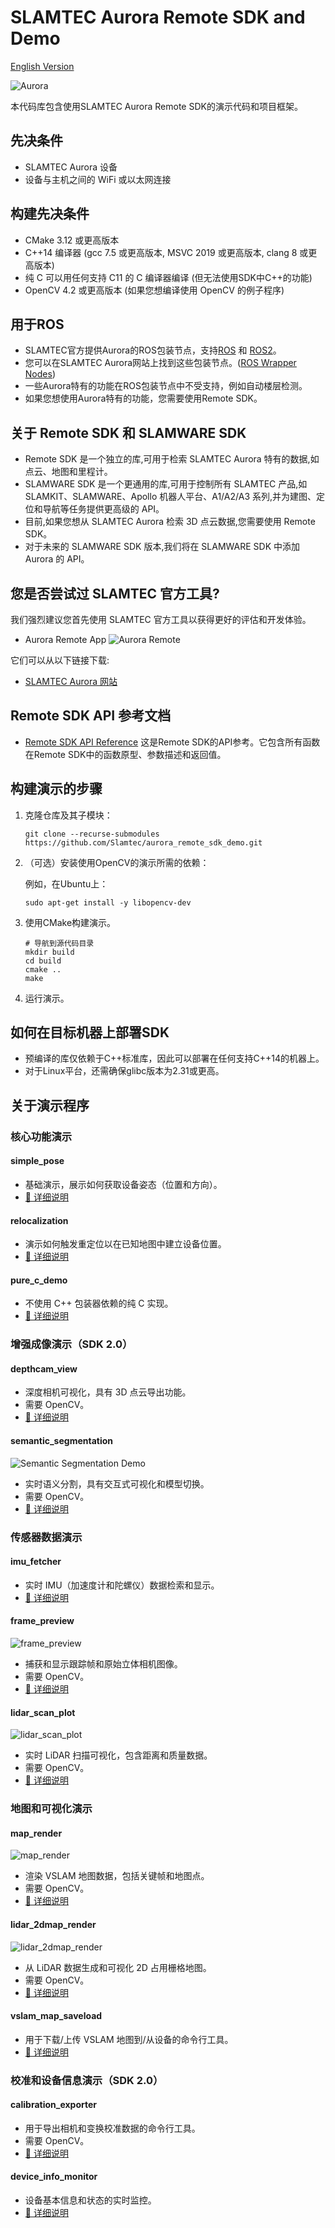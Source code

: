 # SLAMTEC Aurora Remote SDK and Demo

[English Version](README.md)

![Aurora](res/aurora.device.png)

本代码库包含使用SLAMTEC Aurora Remote SDK的演示代码和项目框架。

## 先决条件
- SLAMTEC Aurora 设备
- 设备与主机之间的 WiFi 或以太网连接

## 构建先决条件
- CMake 3.12 或更高版本
- C++14 编译器 (gcc 7.5 或更高版本, MSVC 2019 或更高版本, clang 8 或更高版本)
- 纯 C 可以用任何支持 C11 的 C 编译器编译 (但无法使用SDK中C++的功能)
- OpenCV 4.2 或更高版本 (如果您想编译使用 OpenCV 的例子程序)


## 用于ROS
- SLAMTEC官方提供Aurora的ROS包装节点，支持[ROS](https://github.com/Slamtec/aurora_ros) 和 [ROS2](https://github.com/Slamtec/aurora_ros/tree/ros2)。
- 您可以在SLAMTEC Aurora网站上找到这些包装节点。([ROS Wrapper Nodes](https://developer.slamtec.com/docs/slamware/aurora_ros2_sdk/))
- 一些Aurora特有的功能在ROS包装节点中不受支持，例如自动楼层检测。
- 如果您想使用Aurora特有的功能，您需要使用Remote SDK。

## 关于 Remote SDK 和 SLAMWARE SDK
- Remote SDK 是一个独立的库,可用于检索 SLAMTEC Aurora 特有的数据,如点云、地图和里程计。
- SLAMWARE SDK 是一个更通用的库,可用于控制所有 SLAMTEC 产品,如 SLAMKIT、SLAMWARE、Apollo 机器人平台、A1/A2/A3 系列,并为建图、定位和导航等任务提供更高级的 API。
- 目前,如果您想从 SLAMTEC Aurora 检索 3D 点云数据,您需要使用 Remote SDK。
- 对于未来的 SLAMWARE SDK 版本,我们将在 SLAMWARE SDK 中添加 Aurora 的 API。

## 您是否尝试过 SLAMTEC 官方工具?
我们强烈建议您首先使用 SLAMTEC 官方工具以获得更好的评估和开发体验。
- Aurora Remote App
![Aurora Remote](res/aurora.remote.png)

它们可以从以下链接下载:
- [SLAMTEC Aurora 网站](https://www.slamtec.com/cn/Aurora) 

## Remote SDK API 参考文档
- [Remote SDK API Reference](doc/html/index.html)
这是Remote SDK的API参考。它包含所有函数在Remote SDK中的函数原型、参数描述和返回值。


## 构建演示的步骤
1. 克隆仓库及其子模块：
    ```
    git clone --recurse-submodules https://github.com/Slamtec/aurora_remote_sdk_demo.git
   
2. （可选）安装使用OpenCV的演示所需的依赖：
  
   例如，在Ubuntu上：
   ```
   sudo apt-get install -y libopencv-dev
   ```

3. 使用CMake构建演示。

    ```
    # 导航到源代码目录
    mkdir build
    cd build
    cmake ..
    make
    ```
4. 运行演示。


## 如何在目标机器上部署SDK
- 预编译的库仅依赖于C++标准库，因此可以部署在任何支持C++14的机器上。
- 对于Linux平台，还需确保glibc版本为2.31或更高。

## 关于演示程序

### 核心功能演示

#### simple_pose
- 基础演示，展示如何获取设备姿态（位置和方向）。
- [📖 详细说明](demo/simple_pose/README.zh-CN.md)

#### relocalization  
- 演示如何触发重定位以在已知地图中建立设备位置。
- [📖 详细说明](demo/relocalization/README.zh-CN.md)

#### pure_c_demo
- 不使用 C++ 包装器依赖的纯 C 实现。
- [📖 详细说明](demo/pure_c_demo/README.zh-CN.md)


### 增强成像演示（SDK 2.0）

#### depthcam_view
- 深度相机可视化，具有 3D 点云导出功能。
- 需要 OpenCV。
- [📖 详细说明](demo/depthcam_view/README.zh-CN.md)

#### semantic_segmentation
![Semantic Segmentation Demo](res/demo_sematic_seg.gif)
- 实时语义分割，具有交互式可视化和模型切换。
- 需要 OpenCV。
- [📖 详细说明](demo/semantic_segmentation/README.zh-CN.md)


### 传感器数据演示

#### imu_fetcher
- 实时 IMU（加速度计和陀螺仪）数据检索和显示。
- [📖 详细说明](demo/imu_fetcher/README.zh-CN.md)

#### frame_preview
![frame_preview](res/demo_tracking_prev_full.png)
- 捕获和显示跟踪帧和原始立体相机图像。
- 需要 OpenCV。
- [📖 详细说明](demo/frame_preview/README.zh-CN.md)

#### lidar_scan_plot
![lidar_scan_plot](res/demo.lidar.scan.rendering.gif)  
- 实时 LiDAR 扫描可视化，包含距离和质量数据。
- 需要 OpenCV。
- [📖 详细说明](demo/lidar_scan_plot/README.zh-CN.md)

### 地图和可视化演示

#### map_render
![map_render](res/demo_vertical_map.gif)
- 渲染 VSLAM 地图数据，包括关键帧和地图点。
- 需要 OpenCV。
- [📖 详细说明](demo/map_render/README.zh-CN.md)

#### lidar_2dmap_render
![lidar_2dmap_render](res/demo_lidar_2dmap.gif)
- 从 LiDAR 数据生成和可视化 2D 占用栅格地图。
- 需要 OpenCV。
- [📖 详细说明](demo/lidar_2dmap_render/README.zh-CN.md)

#### vslam_map_saveload
- 用于下载/上传 VSLAM 地图到/从设备的命令行工具。
- [📖 详细说明](demo/vslam_map_saveload/README.zh-CN.md)


### 校准和设备信息演示（SDK 2.0）

#### calibration_exporter
- 用于导出相机和变换校准数据的命令行工具。
- 需要 OpenCV。
- [📖 详细说明](demo/calibration_exporter/README.zh-CN.md)

#### device_info_monitor
- 设备基本信息和状态的实时监控。
- [📖 详细说明](demo/device_info_monitor/README.zh-CN.md)
